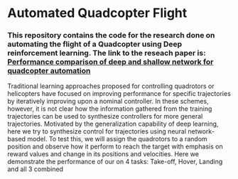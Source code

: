 # Automated Quadcopter Flight 

### **This repository contains the code for the research done on automating the flight of a Quadcopter using Deep reinforcement learning. The link to the reseach paper is:**  [Performance comparison of deep and shallow network for quadcopter automation](https://ieeexplore.ieee.org/abstract/document/8721383/)

Traditional learning approaches proposed for controlling quadrotors or helicopters have focused on improving performance for specific trajectories by iteratively improving upon a nominal controller. In these schemes, however, it is not clear how the information gathered from the training trajectories can be used to synthesize controllers for more general trajectories. Motivated by the generalization capability of deep learning, here we try to synthesize control for trajectories using neural network-based model. To test this, we will assign the quadrotors to a random position and observe how it perform to reach the target with emphasis on reward values and change in its positions and velocities. Here we demonstrate the performance of our on 4 tasks: Take-off, Hover, Landing and all 3 combined

